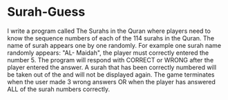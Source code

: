 # Surah-Guess
I write a program called The Surahs in the Quran where players need to know the sequence numbers of each of the 114 surahs in the Quran.
The name of surah appears one by one randomly. 
For example one surah name randomly appears: "AL- Maidah",  the player must correctly entered the number 5.
The program will respond with CORRECT or WRONG after the player entered the answer.
A surah that has been correctly numbered will be taken out of the and will not be displayed again.
The game terminates when the user made 3 wrong answers OR when the player has answered ALL of the surah numbers correctly.
